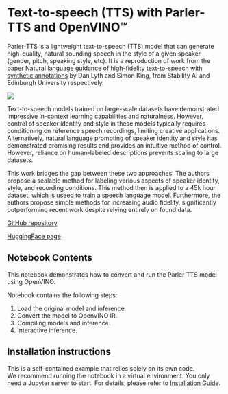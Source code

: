 # Text-to-speech (TTS) with Parler-TTS and OpenVINO™

Parler-TTS is a lightweight text-to-speech (TTS) model that can generate high-quality, natural sounding speech in the style of a given speaker (gender, pitch, speaking style, etc). It is a reproduction of work from the paper [Natural language guidance of high-fidelity text-to-speech with synthetic annotations](https://www.text-description-to-speech.com/) by Dan Lyth and Simon King, from Stability AI and Edinburgh University respectively.

![](https://images.squarespace-cdn.com/content/v1/657816dfbefe0533e8a69d9a/30c96e25-acc5-4019-acdd-648da6142c4c/architecture_v3.png?format=2500w)

Text-to-speech models trained on large-scale datasets have demonstrated impressive in-context learning capabilities and naturalness. However, control of speaker identity and style in these models typically requires conditioning on reference speech recordings, limiting creative applications. Alternatively, natural language prompting of speaker identity and style has demonstrated promising results and provides an intuitive method of control. However, reliance on human-labeled descriptions prevents scaling to large datasets.

This work bridges the gap between these two approaches. The authors propose a scalable method for labeling various aspects of speaker identity, style, and recording conditions. This method then is applied to a 45k hour dataset, which is useed to train a speech language model. Furthermore, the authors propose simple methods for increasing audio fidelity, significantly outperforming recent work despite relying entirely on found data.


[GitHub repository](https://github.com/huggingface/parler-tts)

[HuggingFace page](https://huggingface.co/parler-tts)


## Notebook Contents

This notebook demonstrates how to convert and run the Parler TTS model using OpenVINO.

Notebook contains the following steps:
1. Load the original model and inference.
2. Convert the model to OpenVINO IR.
3. Compiling models and inference.
4. Interactive inference.

## Installation instructions

This is a self-contained example that relies solely on its own code.</br>
We recommend running the notebook in a virtual environment. You only need a Jupyter server to start.
For details, please refer to [Installation Guide](../../README.md).
